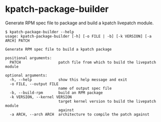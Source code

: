 kpatch-package-builder
======================

Generate RPM spec file to package and build a kpatch livepatch module.


    $ kpatch-package-builder --help
    usage: kpatch-package-builder [-h] [-o FILE | -b] [-k VERSION] [-a ARCH] PATCH

    Generate RPM spec file to build a kpatch package

    positional arguments:
      PATCH                 patch file from which to build the livepatch module

    optional arguments:
      -h, --help            show this help message and exit
      -o FILE, --output FILE
                            name of output spec file
      -b, --build-rpm       build an RPM package
      -k VERSION, --kernel VERSION
                            target kernel version to build the livepatch module
                            against
      -a ARCH, --arch ARCH  architecture to compile the patch against
